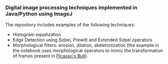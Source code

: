 ### Digital image processing techniques implemented in Java/Python using ImageJ

The repository includes examples of the following techniques:
* Histogram equalization
* Edge Detection using Sobel, Prewitt and Extended Sobel operators
* Morphological filters: erosion, dilation, skeletonization (the example in the notebook uses morphological operators to mimic the transformation of frames present in [Picasso's Bull](http://www.artyfactory.com/art_appreciation/animals_in_art/pablo_picasso/picasso_bulls.jpg)).
